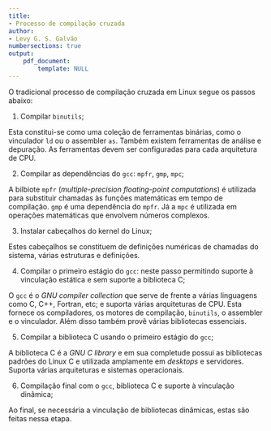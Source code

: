 ```yaml
---
title:
- Processo de compilação cruzada
author:
- Levy G. S. Galvão
numbersections: true
output:
    pdf_document:
        template: NULL
---
```


<!-- sudo apt-get install pandoc -->
<!-- pandoc report.md -o report.pdf -->

O tradicional processo de compilação cruzada em Linux segue os passos abaixo:

1. Compilar `binutils`;

Esta constitui-se como uma coleção de ferramentas binárias, como o vinculador `ld` ou o assembler `as`. Também existem ferramentas de análise e depuração. As ferramentas devem ser configuradas para cada arquitetura de CPU.

2. Compilar as dependências do `gcc`: `mpfr`, `gmp`, `mpc`;

A bilbiote `mpfr` (*multiple-precision floating-point computations*) é utilizada para substituir chamadas às funções matemáticas em tempo de compilação. `gmp` é uma dependência do `mpfr`. Já a `mpc` é utilizada em operações matemáticas que envolvem números complexos.

3. Instalar cabeçalhos do kernel do Linux;

Estes cabeçalhos se constituem de definições numéricas de chamadas do sistema, várias estruturas e definições. 

4. Compilar o primeiro estágio do `gcc`: neste passo permitindo suporte à vinculação estática e sem suporte a biblioteca C;

O `gcc` é o *GNU compiler collection* que serve de frente a várias linguagens como C, C++, Fortran, etc; e suporta várias arquiteturas de CPU. Esta fornece os compiladores, os motores de compilação, `binutils`, o assembler e o vinculador. Além disso também provê várias bibliotecas essenciais.

5. Compilar a biblioteca C usando o primeiro estágio do `gcc`;

A biblioteca C é a *GNU C library* e em sua completude possui as bibliotecas padrões do Linux C e utilizada amplamente em *desktops* e servidores. Suporta várias arquiteturas e sistemas operacionais.

6. Compilação final com o `gcc`, biblioteca C e suporte à vinculação dinâmica;

Ao final, se necessária a vinculação de bibliotecas dinâmicas, estas são feitas nessa etapa.
